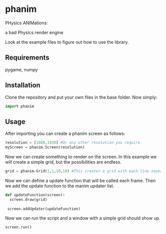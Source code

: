 # phanim
PHysics ANIMations: 

a bad Physics render engine

Look at the example files to figure out how to use the library.

## Requirements
pygame, numpy

## Installation
Clone the repository and put your own files in the base folder. Now simply:

```python
import phanim
```

## Usage

After importing you can create a phanim screen as follows:

```python
resolution = [1080,1920] #Or any other resolution you require.
myScreen = phanim.Screen(resolution)

```
Now we can create something to render on the screen. In this example we will create a simple grid, but the possibilities are endless.

```python
grid = phanim.Grid(1,1,10,10) #This creates a grid with each line seperated by 1, and 10 lines to each side of the origin.
```

Now we can define a update function that will be called each frame. Then we add the update function to the manim updater list.

```python
def updateFunction(screen):
  screen.draw(grid)
  
 screen.addUpdater(updateFunction)
```
Now we can run the script and a window with a simple grid should show up.

```
screen.run()
```




